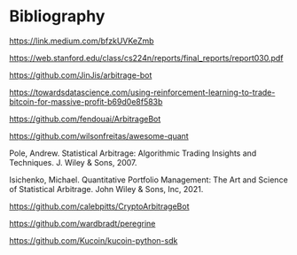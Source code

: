 # Bibliography

https://link.medium.com/bfzkUVKeZmb

https://web.stanford.edu/class/cs224n/reports/final_reports/report030.pdf

https://github.com/JinJis/arbitrage-bot

https://towardsdatascience.com/using-reinforcement-learning-to-trade-bitcoin-for-massive-profit-b69d0e8f583b

https://github.com/fendouai/ArbitrageBot

https://github.com/wilsonfreitas/awesome-quant

Pole, Andrew. Statistical Arbitrage: Algorithmic Trading Insights and Techniques. J. Wiley & Sons, 2007.

Isichenko, Michael. Quantitative Portfolio Management: The Art and Science of Statistical Arbitrage. John Wiley & Sons, Inc, 2021.

https://github.com/calebpitts/CryptoArbitrageBot

https://github.com/wardbradt/peregrine

https://github.com/Kucoin/kucoin-python-sdk